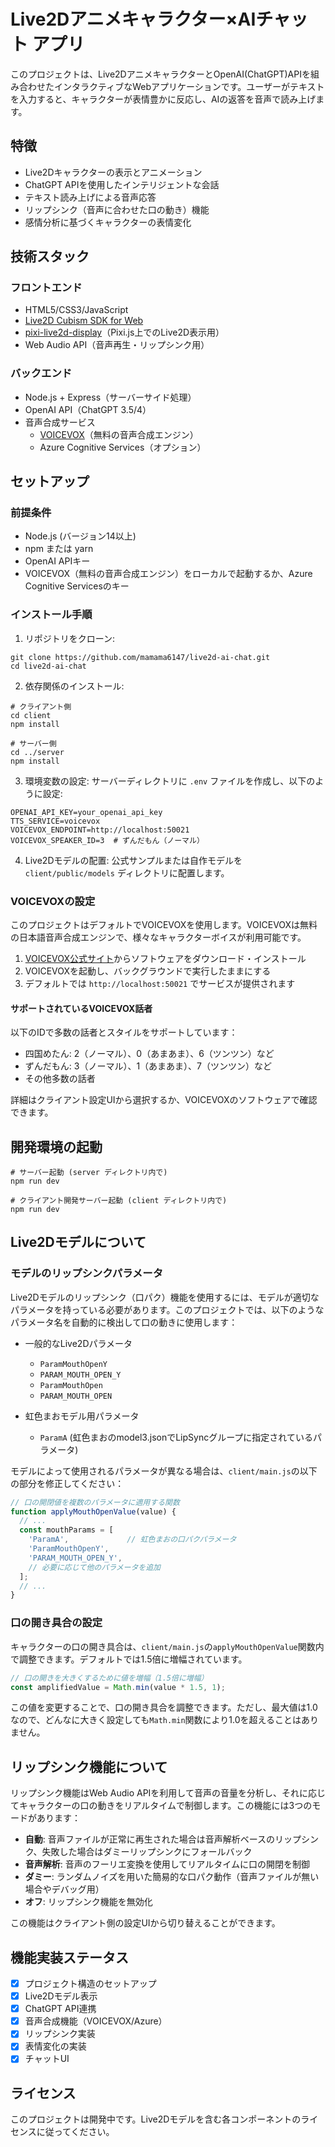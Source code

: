 # Live2Dアニメキャラクター×AIチャット アプリ

このプロジェクトは、Live2DアニメキャラクターとOpenAI(ChatGPT)APIを組み合わせたインタラクティブなWebアプリケーションです。ユーザーがテキストを入力すると、キャラクターが表情豊かに反応し、AIの返答を音声で読み上げます。

## 特徴

- Live2Dキャラクターの表示とアニメーション
- ChatGPT APIを使用したインテリジェントな会話
- テキスト読み上げによる音声応答
- リップシンク（音声に合わせた口の動き）機能
- 感情分析に基づくキャラクターの表情変化

## 技術スタック

### フロントエンド
- HTML5/CSS3/JavaScript
- [Live2D Cubism SDK for Web](https://www.live2d.com/en/download/cubism-sdk/download-web/)
- [pixi-live2d-display](https://github.com/guansss/pixi-live2d-display)（Pixi.js上でのLive2D表示用）
- Web Audio API（音声再生・リップシンク用）

### バックエンド
- Node.js + Express（サーバーサイド処理）
- OpenAI API（ChatGPT 3.5/4）
- 音声合成サービス
  - [VOICEVOX](https://voicevox.hiroshiba.jp/)（無料の音声合成エンジン）
  - Azure Cognitive Services（オプション）

## セットアップ

### 前提条件
- Node.js (バージョン14以上)
- npm または yarn
- OpenAI APIキー
- VOICEVOX（無料の音声合成エンジン）をローカルで起動するか、Azure Cognitive Servicesのキー

### インストール手順
1. リポジトリをクローン:
```
git clone https://github.com/mamama6147/live2d-ai-chat.git
cd live2d-ai-chat
```

2. 依存関係のインストール:
```
# クライアント側
cd client
npm install

# サーバー側
cd ../server
npm install
```

3. 環境変数の設定:
サーバーディレクトリに `.env` ファイルを作成し、以下のように設定:
```
OPENAI_API_KEY=your_openai_api_key
TTS_SERVICE=voicevox
VOICEVOX_ENDPOINT=http://localhost:50021
VOICEVOX_SPEAKER_ID=3  # ずんだもん（ノーマル）
```

4. Live2Dモデルの配置:
公式サンプルまたは自作モデルを `client/public/models` ディレクトリに配置します。

### VOICEVOXの設定

このプロジェクトはデフォルトでVOICEVOXを使用します。VOICEVOXは無料の日本語音声合成エンジンで、様々なキャラクターボイスが利用可能です。

1. [VOICEVOX公式サイト](https://voicevox.hiroshiba.jp/)からソフトウェアをダウンロード・インストール
2. VOICEVOXを起動し、バックグラウンドで実行したままにする
3. デフォルトでは `http://localhost:50021` でサービスが提供されます

#### サポートされているVOICEVOX話者

以下のIDで多数の話者とスタイルをサポートしています：
- 四国めたん: 2（ノーマル）、0（あまあま）、6（ツンツン）など
- ずんだもん: 3（ノーマル）、1（あまあま）、7（ツンツン）など
- その他多数の話者

詳細はクライアント設定UIから選択するか、VOICEVOXのソフトウェアで確認できます。

## 開発環境の起動

```
# サーバー起動 (server ディレクトリ内で)
npm run dev

# クライアント開発サーバー起動 (client ディレクトリ内で)
npm run dev
```

## Live2Dモデルについて

### モデルのリップシンクパラメータ

Live2Dモデルのリップシンク（口パク）機能を使用するには、モデルが適切なパラメータを持っている必要があります。このプロジェクトでは、以下のようなパラメータ名を自動的に検出して口の動きに使用します：

- 一般的なLive2Dパラメータ
  - `ParamMouthOpenY`
  - `PARAM_MOUTH_OPEN_Y`
  - `ParamMouthOpen`
  - `PARAM_MOUTH_OPEN`

- 虹色まおモデル用パラメータ
  - `ParamA` (虹色まおのmodel3.jsonでLipSyncグループに指定されているパラメータ)

モデルによって使用されるパラメータが異なる場合は、`client/main.js`の以下の部分を修正してください：

```javascript
// 口の開閉値を複数のパラメータに適用する関数
function applyMouthOpenValue(value) {
  // ...
  const mouthParams = [
    'ParamA',             // 虹色まおの口パクパラメータ
    'ParamMouthOpenY',
    'PARAM_MOUTH_OPEN_Y',
    // 必要に応じて他のパラメータを追加
  ];
  // ...
}
```

### 口の開き具合の設定

キャラクターの口の開き具合は、`client/main.js`の`applyMouthOpenValue`関数内で調整できます。デフォルトでは1.5倍に増幅されています。

```javascript
// 口の開きを大きくするために値を増幅（1.5倍に増幅）
const amplifiedValue = Math.min(value * 1.5, 1);
```

この値を変更することで、口の開き具合を調整できます。ただし、最大値は1.0なので、どんなに大きく設定しても`Math.min`関数により1.0を超えることはありません。

## リップシンク機能について

リップシンク機能はWeb Audio APIを利用して音声の音量を分析し、それに応じてキャラクターの口の動きをリアルタイムで制御します。この機能には3つのモードがあります：

- **自動**: 音声ファイルが正常に再生された場合は音声解析ベースのリップシンク、失敗した場合はダミーリップシンクにフォールバック
- **音声解析**: 音声のフーリエ変換を使用してリアルタイムに口の開閉を制御
- **ダミー**: ランダムノイズを用いた簡易的な口パク動作（音声ファイルが無い場合やデバッグ用）
- **オフ**: リップシンク機能を無効化

この機能はクライアント側の設定UIから切り替えることができます。

## 機能実装ステータス

- [x] プロジェクト構造のセットアップ
- [x] Live2Dモデル表示
- [x] ChatGPT API連携
- [x] 音声合成機能（VOICEVOX/Azure）
- [x] リップシンク実装
- [x] 表情変化の実装
- [x] チャットUI

## ライセンス

このプロジェクトは開発中です。Live2Dモデルを含む各コンポーネントのライセンスに従ってください。